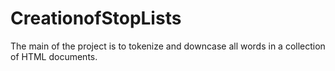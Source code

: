 # CreationofStopLists
The main of the project is to tokenize and downcase all words in a collection of HTML documents.
